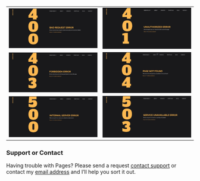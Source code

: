 <table>
  <tbody>
    <tr>
      <td>
        <img
          src="https://github.com/varunharikumar/Error-web-templates-using-Sass-Bootstrap4/blob/master/screenshots/Error-400.JPG"
          alt="error 400 website templates"
        />
      </td>
      <td>
        <img
          src="https://github.com/varunharikumar/Error-web-templates-using-Sass-Bootstrap4/blob/master/screenshots/Error-401.JPG"
          alt="error 401 website templates"
        />
      </td>     
    </tr>
    <tr>
      <td>
        <img
          src="https://github.com/varunharikumar/Error-web-templates-using-Sass-Bootstrap4/blob/master/screenshots/Error-403.JPG"
          alt="error 403 website templates"
        />
      </td>
      <td>
        <img
          src="https://github.com/varunharikumar/Error-web-templates-using-Sass-Bootstrap4/blob/master/screenshots/Error-404.JPG"
          alt="error 400 website templates"
        />
      </td>      
    </tr>
    <tr>
      <td>
        <img
          src="https://github.com/varunharikumar/Error-web-templates-using-Sass-Bootstrap4/blob/master/screenshots/Error-500.JPG"
          alt="error 401 website templates"
        />
      </td>
      <td>
        <img
          src="https://github.com/varunharikumar/Error-web-templates-using-Sass-Bootstrap4/blob/master/screenshots/Error-503.JPG"
          alt="error 403 website templates"
        />
      </td>     
    </tr>
  </tbody>
</table>



### Support or Contact

Having trouble with Pages? Please send a request [contact support](https://varunharikumar.com/lets-talk.php) or contact my [email address](hello@varunharikumar.com) and I’ll help you sort it out.
